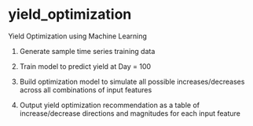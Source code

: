 # yield_optimization
Yield Optimization using Machine Learning

1. Generate sample time series training data

2. Train model to predict yield at Day = 100

3. Build optimization model to simulate all possible increases/decreases across all combinations of input features

4. Output yield optimization recommendation as a table of increase/decrease directions and magnitudes for each input feature
